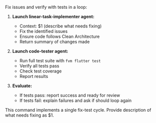 Fix issues and verify with tests in a loop:

1. **Launch linear-task-implementer agent:**
   - Context: $1 (describe what needs fixing)
   - Fix the identified issues
   - Ensure code follows Clean Architecture
   - Return summary of changes made

2. **Launch code-tester agent:**
   - Run full test suite with `fvm flutter test`
   - Verify all tests pass
   - Check test coverage
   - Report results

3. **Evaluate:**
   - If tests pass: report success and ready for review
   - If tests fail: explain failures and ask if should loop again

This command implements a single fix-test cycle. Provide description of what needs fixing as $1.
